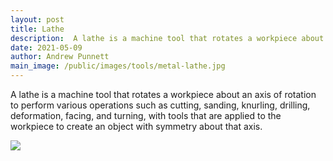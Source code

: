 ```yaml
---
layout: post
title: Lathe
description:  A lathe is a machine tool that rotates a workpiece about an axis of rotation to perform various operations such as cutting, sanding, knurling, drilling, deformation, facing, and turning, with tools that are applied to the workpiece to create an object with symmetry about that axis. 
date: 2021-05-09
author: Andrew Punnett
main_image: /public/images/tools/metal-lathe.jpg
---
```


A lathe is a machine tool that rotates a workpiece about an axis of rotation to perform various operations such as cutting, sanding, knurling, drilling, deformation, facing, and turning, with tools that are applied to the workpiece to create an object with symmetry about that axis. 

![](/public/images/tools/metal-lathe.jpg)
